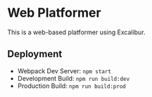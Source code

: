 # Web Platformer

This is a web-based platformer using Excalibur.

## Deployment
- Webpack Dev Server: `npm start`
- Development Build: `npm run build:dev`
- Production Build: `npm run build:prod`